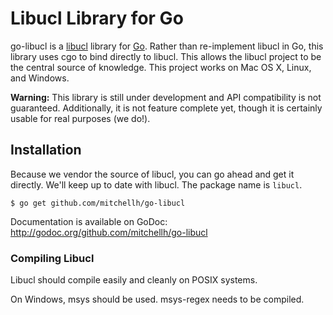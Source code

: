 # Libucl Library for Go

go-libucl is a [libucl](https://github.com/vstakhov/libucl) library for
[Go](http://golang.org). Rather than re-implement libucl in Go, this library
uses cgo to bind directly to libucl. This allows the libucl project to be
the central source of knowledge. This project works on Mac OS X, Linux, and
Windows.

**Warning:** This library is still under development and API compatibility
is not guaranteed. Additionally, it is not feature complete yet, though
it is certainly usable for real purposes (we do!).

## Installation

Because we vendor the source of libucl, you can go ahead and get it directly.
We'll keep up to date with libucl. The package name is `libucl`.

```
$ go get github.com/mitchellh/go-libucl
```

Documentation is available on GoDoc: http://godoc.org/github.com/mitchellh/go-libucl

### Compiling Libucl

Libucl should compile easily and cleanly on POSIX systems.

On Windows, msys should be used. msys-regex needs to be compiled.
